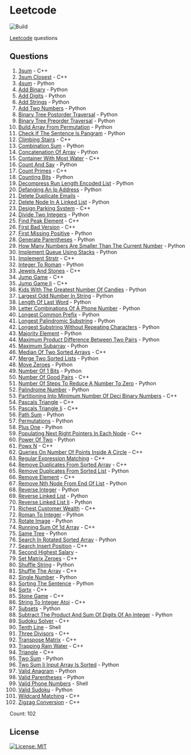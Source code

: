 # Leetcode

![Build](https://github.com/Zeyu-Li/leetcode/workflows/Generate%20MD/badge.svg)

[Leetcode](https://leetcode.com/) questions



## Questions 
 1. [3sum](https://leetcode.com/problems/3sum) - C++ 
 2. [3sum Closest](https://leetcode.com/problems/3sum-closest) - C++ 
 3. [4sum](https://leetcode.com/problems/4sum) - Python 
 4. [Add Binary](https://leetcode.com/problems/add-binary) - Python 
 5. [Add Digits](https://leetcode.com/problems/add-digits) - Python 
 6. [Add Strings](https://leetcode.com/problems/add-strings) - Python 
 7. [Add Two Numbers](https://leetcode.com/problems/add-two-numbers) - Python 
 8. [Binary Tree Postorder Traversal](https://leetcode.com/problems/binary-tree-postorder-traversal) - Python 
 9. [Binary Tree Preorder Traversal](https://leetcode.com/problems/binary-tree-preorder-traversal) - Python 
 10. [Build Array From Permutation](https://leetcode.com/problems/build-array-from-permutation) - Python 
 11. [Check If The Sentence Is Pangram](https://leetcode.com/problems/check-if-the-sentence-is-pangram) - Python 
 12. [Climbing Stairs](https://leetcode.com/problems/climbing-stairs) - C++ 
 13. [Combination Sum](https://leetcode.com/problems/combination-sum) - Python 
 14. [Concatenation Of Array](https://leetcode.com/problems/concatenation-of-array) - Python 
 15. [Container With Most Water](https://leetcode.com/problems/container-with-most-water) - C++ 
 16. [Count And Say](https://leetcode.com/problems/count-and-say) - Python 
 17. [Count Primes](https://leetcode.com/problems/count-primes) - C++ 
 18. [Counting Bits](https://leetcode.com/problems/counting-bits) - Python 
 19. [Decompress Run Length Encoded List](https://leetcode.com/problems/decompress-run-length-encoded-list) - Python 
 20. [Defanging An Ip Address](https://leetcode.com/problems/defanging-an-ip-address) - Python 
 21. [Delete Duplicate Emails](https://leetcode.com/problems/delete-duplicate-emails) -  
 22. [Delete Node In A Linked List](https://leetcode.com/problems/delete-node-in-a-linked-list) - Python 
 23. [Design Parking System](https://leetcode.com/problems/design-parking-system) - C++ 
 24. [Divide Two Integers](https://leetcode.com/problems/divide-two-integers) - Python 
 25. [Find Peak Element](https://leetcode.com/problems/find-peak-element) - C++ 
 26. [First Bad Version](https://leetcode.com/problems/first-bad-version) - C++ 
 27. [First Missing Positive](https://leetcode.com/problems/first-missing-positive) - Python 
 28. [Generate Parentheses](https://leetcode.com/problems/generate-parentheses) - Python 
 29. [How Many Numbers Are Smaller Than The Current Number](https://leetcode.com/problems/how-many-numbers-are-smaller-than-the-current-number) - Python 
 30. [Implement Queue Using Stacks](https://leetcode.com/problems/implement-queue-using-stacks) - Python 
 31. [Implement Strstr](https://leetcode.com/problems/implement-strstr) - C++ 
 32. [Integer To Roman](https://leetcode.com/problems/integer-to-roman) - Python 
 33. [Jewels And Stones](https://leetcode.com/problems/jewels-and-stones) - C++ 
 34. [Jump Game](https://leetcode.com/problems/jump-game) - C++ 
 35. [Jump Game Ii](https://leetcode.com/problems/jump-game-ii) - C++ 
 36. [Kids With The Greatest Number Of Candies](https://leetcode.com/problems/kids-with-the-greatest-number-of-candies) - Python 
 37. [Largest Odd Number In String](https://leetcode.com/problems/largest-odd-number-in-string) - Python 
 38. [Length Of Last Word](https://leetcode.com/problems/length-of-last-word) - Python 
 39. [Letter Combinations Of A Phone Number](https://leetcode.com/problems/letter-combinations-of-a-phone-number) - Python 
 40. [Longest Common Prefix](https://leetcode.com/problems/longest-common-prefix) - Python 
 41. [Longest Palindromic Substring](https://leetcode.com/problems/longest-palindromic-substring) - Python 
 42. [Longest Substring Without Repeating Characters](https://leetcode.com/problems/longest-substring-without-repeating-characters) - Python 
 43. [Majority Element](https://leetcode.com/problems/majority-element) - Python 
 44. [Maximum Product Difference Between Two Pairs](https://leetcode.com/problems/maximum-product-difference-between-two-pairs) - Python 
 45. [Maximum Subarray](https://leetcode.com/problems/maximum-subarray) - Python 
 46. [Median Of Two Sorted Arrays](https://leetcode.com/problems/median-of-two-sorted-arrays) - C++ 
 47. [Merge Two Sorted Lists](https://leetcode.com/problems/merge-two-sorted-lists) - Python 
 48. [Move Zeroes](https://leetcode.com/problems/move-zeroes) - Python 
 49. [Number Of 1 Bits](https://leetcode.com/problems/number-of-1-bits) - Python 
 50. [Number Of Good Pairs](https://leetcode.com/problems/number-of-good-pairs) - C++ 
 51. [Number Of Steps To Reduce A Number To Zero](https://leetcode.com/problems/number-of-steps-to-reduce-a-number-to-zero) - Python 
 52. [Palindrome Number](https://leetcode.com/problems/palindrome-number) - Python 
 53. [Partitioning Into Minimum Number Of Deci Binary Numbers](https://leetcode.com/problems/partitioning-into-minimum-number-of-deci-binary-numbers) - C++ 
 54. [Pascals Triangle](https://leetcode.com/problems/pascals-triangle) - C++ 
 55. [Pascals Triangle Ii](https://leetcode.com/problems/pascals-triangle-ii) - C++ 
 56. [Path Sum](https://leetcode.com/problems/path-sum) - Python 
 57. [Permutations](https://leetcode.com/problems/permutations) - Python 
 58. [Plus One](https://leetcode.com/problems/plus-one) - Python 
 59. [Populating Next Right Pointers In Each Node](https://leetcode.com/problems/populating-next-right-pointers-in-each-node) - C++ 
 60. [Power Of Two](https://leetcode.com/problems/power-of-two) - Python 
 61. [Powx N](https://leetcode.com/problems/powx-n) - C++ 
 62. [Queries On Number Of Points Inside A Circle](https://leetcode.com/problems/queries-on-number-of-points-inside-a-circle) - C++ 
 63. [Regular Expression Matching](https://leetcode.com/problems/regular-expression-matching) - C++ 
 64. [Remove Duplicates From Sorted Array](https://leetcode.com/problems/remove-duplicates-from-sorted-array) - C++ 
 65. [Remove Duplicates From Sorted List](https://leetcode.com/problems/remove-duplicates-from-sorted-list) - Python 
 66. [Remove Element](https://leetcode.com/problems/remove-element) - C++ 
 67. [Remove Nth Node From End Of List](https://leetcode.com/problems/remove-nth-node-from-end-of-list) - Python 
 68. [Reverse Integer](https://leetcode.com/problems/reverse-integer) - Python 
 69. [Reverse Linked List](https://leetcode.com/problems/reverse-linked-list) - Python 
 70. [Reverse Linked List Ii](https://leetcode.com/problems/reverse-linked-list-ii) - Python 
 71. [Richest Customer Wealth](https://leetcode.com/problems/richest-customer-wealth) - C++ 
 72. [Roman To Integer](https://leetcode.com/problems/roman-to-integer) - Python 
 73. [Rotate Image](https://leetcode.com/problems/rotate-image) - Python 
 74. [Running Sum Of 1d Array](https://leetcode.com/problems/running-sum-of-1d-array) - C++ 
 75. [Same Tree](https://leetcode.com/problems/same-tree) - Python 
 76. [Search In Rotated Sorted Array](https://leetcode.com/problems/search-in-rotated-sorted-array) - Python 
 77. [Search Insert Position](https://leetcode.com/problems/search-insert-position) - C++ 
 78. [Second Highest Salary](https://leetcode.com/problems/second-highest-salary) -  
 79. [Set Matrix Zeroes](https://leetcode.com/problems/set-matrix-zeroes) - C++ 
 80. [Shuffle String](https://leetcode.com/problems/shuffle-string) - Python 
 81. [Shuffle The Array](https://leetcode.com/problems/shuffle-the-array) - C++ 
 82. [Single Number](https://leetcode.com/problems/single-number) - Python 
 83. [Sorting The Sentence](https://leetcode.com/problems/sorting-the-sentence) - Python 
 84. [Sqrtx](https://leetcode.com/problems/sqrtx) - C++ 
 85. [Stone Game](https://leetcode.com/problems/stone-game) - C++ 
 86. [String To Integer Atoi](https://leetcode.com/problems/string-to-integer-atoi) - C++ 
 87. [Subsets](https://leetcode.com/problems/subsets) - Python 
 88. [Subtract The Product And Sum Of Digits Of An Integer](https://leetcode.com/problems/subtract-the-product-and-sum-of-digits-of-an-integer) - Python 
 89. [Sudoku Solver](https://leetcode.com/problems/sudoku-solver) - C++ 
 90. [Tenth Line](https://leetcode.com/problems/tenth-line) - Shell 
 91. [Three Divisors](https://leetcode.com/problems/three-divisors) - C++ 
 92. [Transpose Matrix](https://leetcode.com/problems/transpose-matrix) - C++ 
 93. [Trapping Rain Water](https://leetcode.com/problems/trapping-rain-water) - C++ 
 94. [Triangle](https://leetcode.com/problems/triangle) - C++ 
 95. [Two Sum](https://leetcode.com/problems/two-sum) - Python 
 96. [Two Sum Ii Input Array Is Sorted](https://leetcode.com/problems/two-sum-ii-input-array-is-sorted) - Python 
 97. [Valid Anagram](https://leetcode.com/problems/valid-anagram) - Python 
 98. [Valid Parentheses](https://leetcode.com/problems/valid-parentheses) - Python 
 99. [Valid Phone Numbers](https://leetcode.com/problems/valid-phone-numbers) - Shell 
 100. [Valid Sudoku](https://leetcode.com/problems/valid-sudoku) - Python 
 101. [Wildcard Matching](https://leetcode.com/problems/wildcard-matching) - C++ 
 102. [Zigzag Conversion](https://leetcode.com/problems/zigzag-conversion) - C++ 

Count: 102


## License

[![License: MIT](https://img.shields.io/badge/License-MIT-blue.svg)](https://opensource.org/licenses/MIT)